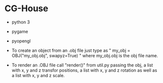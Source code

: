 # CG-House

* python 3
* pygame
* pyopengl

* To create an object from an .obj file just type as " my_obj = OBJ("my_obj.obj", swapyz=True) " where my_obj.obj is the obj file name.

* To render an .OBJ file call "render()" from util.py passing the obj, a list with x, y and z transfor positions, a list with x, y and z rotation as well as a list with x, y and z scale.
